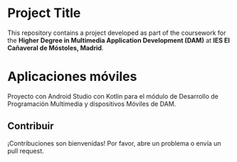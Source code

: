 # Project Title

This repository contains a project developed as part of the coursework for the **Higher Degree in Multimedia Application Development (DAM)** at **IES El Cañaveral de Móstoles, Madrid**.

# Aplicaciones móviles

Proyecto con Android Studio con Kotlin para el módulo de Desarrollo de Programación Multimedia y dispositivos Móviles de DAM. 

## Contribuir

¡Contribuciones son bienvenidas! Por favor, abre un problema o envía un pull request.
